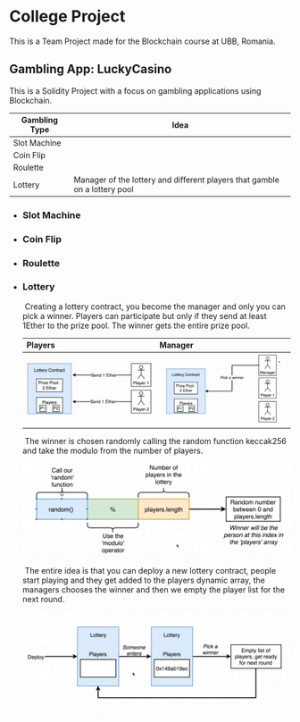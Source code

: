 # College Project 
This is a Team Project made for the Blockchain course at UBB, Romania.

## Gambling App: LuckyCasino

This is a Solidity Project with a focus on gambling applications using Blockchain.

| Gambling Type | Idea                                                         |
| ------------- | ------------------------------------------------------------ |
| Slot Machine  |                                                              |
| Coin Flip     |                                                              |
| Roulette      |                                                              |
| Lottery       | Manager of the lottery and different players that gamble on a lottery pool |

- ### Slot Machine

  

- ### Coin Flip

  

- ### Roulette

  

- ### Lottery

  ​	Creating a lottery contract, you become the manager and only you can pick a winner. Players can participate but only if they send at least 1Ether to the prize pool. The winner gets the entire prize pool.

  | Players                                                      | Manager                                                      |
  | ------------------------------------------------------------ | ------------------------------------------------------------ |
  | <img src="https://github.com/dodoposa/proiect-blockchain/blob/main/Pictures/Lottery/Screenshot_69.png" alt="Screenshot_69" style="zoom:33%;" /> | <img src="https://github.com/dodoposa/proiect-blockchain/blob/main/Pictures/Lottery/Screenshot_72.png" alt="Screenshot_72" style="zoom:33%;" /> |

  

  

  ​	The winner is chosen randomly calling the random function keccak256 and take the modulo from the number of players.

  ![Screenshot_70](https://github.com/dodoposa/proiect-blockchain/blob/main/Pictures/Lottery/Screenshot_70.png)

  ​	The entire idea is that you can deploy a new lottery contract, people start playing and they get added to the players dynamic array, the managers chooses the winner and then we empty the player list for the next round.

  ![Screenshot_71](https://github.com/dodoposa/proiect-blockchain/blob/main/Pictures/Lottery/Screenshot_71.png)

  ​	

  
